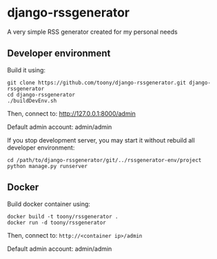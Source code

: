 # django-rssgenerator

A very simple RSS generator created for my personal needs

## Developer environment

Build it using:
```
git clone https://github.com/toony/django-rssgenerator.git django-rssgenerator
cd django-rssgenerator
./buildDevEnv.sh
```

Then, connect to: http://127.0.0.1:8000/admin

Default admin account: admin/admin

If you stop development server, you may start it without rebuild all developer environment:
```
cd /path/to/django-rssgenerator/git/../rssgenerator-env/project
python manage.py runserver
```

## Docker
Build docker container using: 
```
docker build -t toony/rssgenerator .
docker run -d toony/rssgenerator
```

Then, connect to: `http://<container ip>/admin`

Default admin account: admin/admin
